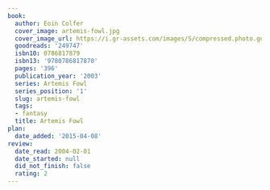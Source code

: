 ```yaml
---
book:
  author: Eoin Colfer
  cover_image: artemis-fowl.jpg
  cover_image_url: https://i.gr-assets.com/images/S/compressed.photo.goodreads.com/books/1327945104l/249747._SY160_.jpg
  goodreads: '249747'
  isbn10: 0786817879
  isbn13: '9780786817870'
  pages: '396'
  publication_year: '2003'
  series: Artemis Fowl
  series_position: '1'
  slug: artemis-fowl
  tags:
  - fantasy
  title: Artemis Fowl
plan:
  date_added: '2015-04-08'
review:
  date_read: 2004-02-01
  date_started: null
  did_not_finish: false
  rating: 2
---
```

